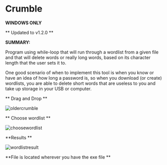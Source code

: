 
# Crumble 

**WINDOWS ONLY**

** Updated to v1.2.0 **

**SUMMARY:**


Program using while-loop that will run through a wordlist from a given file and that will delete words or really long words, based on its character length that the user sets it to.

One good scenario of when to implement this tool is when you know or have an idea of how long a password is, so when you download (or create) wordlists, you are able to delete short words that are useless to you and take up storage in your USB or computer.


** Drag and Drop **

![oldercrumble](https://user-images.githubusercontent.com/58496330/120830846-8cffc900-c524-11eb-87d0-e605f1f0cc97.PNG)


** Choose wordlist ** 

![choosewordlist](https://user-images.githubusercontent.com/58496330/120831041-bfa9c180-c524-11eb-88d0-da451b906129.PNG)


**Results **

![wordlistresult](https://user-images.githubusercontent.com/58496330/120831107-d18b6480-c524-11eb-8a02-3584c7dc9832.PNG)


**File is located wherever you have the exe file **
